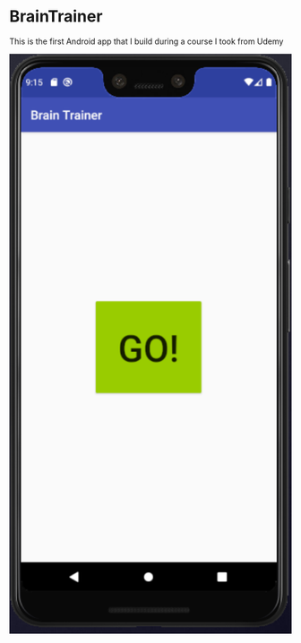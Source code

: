 # BrainTrainer
This is the first Android app that I build during a course I took from Udemy
<p align="center">
  <img src="/Start.png" width="600">
</p>
